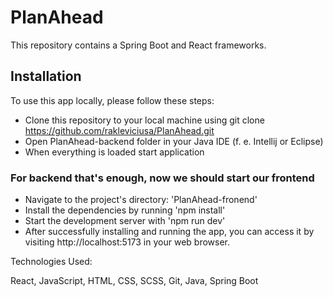 # PlanAhead
This repository contains a Spring Boot and React frameworks.

## Installation
To use this app locally, please follow these steps:

* Clone this repository to your local machine using git clone https://github.com/rakleviciusa/PlanAhead.git
* Open PlanAhead-backend folder in your Java IDE (f. e. Intellij or Eclipse)
* When everything is loaded start application

### For backend that's enough, now we should start our frontend

* Navigate to the project's directory: 'PlanAhead-fronend'
* Install the dependencies by running 'npm install'
* Start the development server with 'npm run dev'
* After successfully installing and running the app, you can access it by visiting http://localhost:5173 in your web browser.

Technologies Used:

React,
JavaScript, 
HTML, 
CSS, 
SCSS, 
Git, 
Java, 
Spring Boot 
